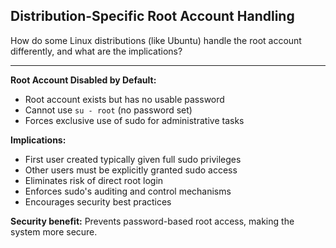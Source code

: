 ## Distribution-Specific Root Account Handling

How do some Linux distributions (like Ubuntu) handle the root account differently, and what are the implications?

---

**Root Account Disabled by Default:**
- Root account exists but has no usable password
- Cannot use `su - root` (no password set)
- Forces exclusive use of sudo for administrative tasks

**Implications:**
- First user created typically given full sudo privileges
- Other users must be explicitly granted sudo access
- Eliminates risk of direct root login
- Enforces sudo's auditing and control mechanisms
- Encourages security best practices

**Security benefit:** Prevents password-based root access, making the system more secure.

